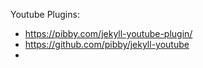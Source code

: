 
Youtube Plugins:
* https://pibby.com/jekyll-youtube-plugin/
* https://github.com/pibby/jekyll-youtube
* 
